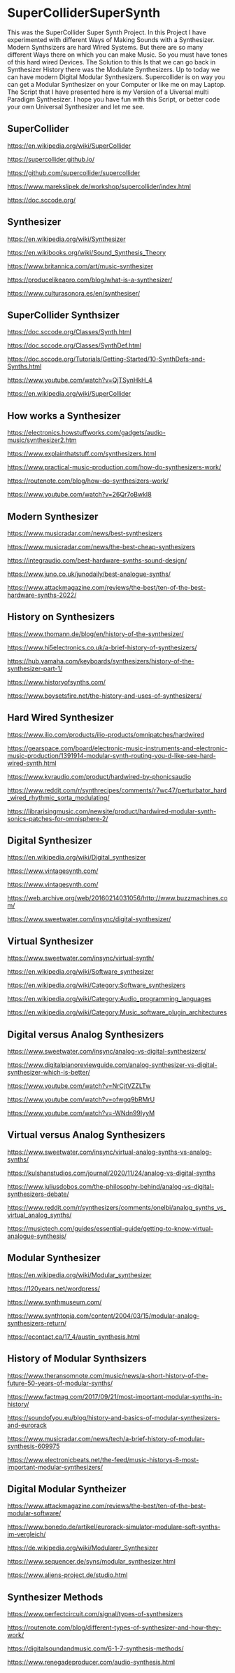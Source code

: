 # SuperColliderSuperSynth

This was the SuperCollider Super Synth Project.
In this Project I have experimented with different
Ways of Making Sounds with a Synthesizer.
Modern Synthsizers are hard Wired Systems.
But there are so many different Ways there on
which you can make Music. So you must have tones
of this hard wired Devices. The Solution to this
Is that we can go back in Synthesizer History
there was the Modulate Synthesizers. Up to
today we can have modern Digital Modular
Synthesizers. Supercollider is on way you
can get a Modular Synthesizer on your Computer
or like me on may Laptop. The Script that I 
have presented here is my Version of a 
Uiversal multi Paradigm Synthesizer.
I hope you have fun with this Script,
or better code your own Universal Synthesizer
and let me see.

## SuperCollider
https://en.wikipedia.org/wiki/SuperCollider

https://supercollider.github.io/

https://github.com/supercollider/supercollider

https://www.marekslipek.de/workshop/supercollider/index.html

https://doc.sccode.org/

## Synthesizer
https://en.wikipedia.org/wiki/Synthesizer

https://en.wikibooks.org/wiki/Sound_Synthesis_Theory

https://www.britannica.com/art/music-synthesizer

https://producelikeapro.com/blog/what-is-a-synthesizer/

https://www.culturasonora.es/en/synthesiser/

## SuperCollider Synthsizer
https://doc.sccode.org/Classes/Synth.html

https://doc.sccode.org/Classes/SynthDef.html

https://doc.sccode.org/Tutorials/Getting-Started/10-SynthDefs-and-Synths.html

https://www.youtube.com/watch?v=QjTSynHkH_4

https://en.wikipedia.org/wiki/SuperCollider

## How works a Synthesizer
https://electronics.howstuffworks.com/gadgets/audio-music/synthesizer2.htm

https://www.explainthatstuff.com/synthesizers.html

https://www.practical-music-production.com/how-do-synthesizers-work/

https://routenote.com/blog/how-do-synthesizers-work/

https://www.youtube.com/watch?v=26Qr7oBwkI8

## Modern Synthesizer
https://www.musicradar.com/news/best-synthesizers

https://www.musicradar.com/news/the-best-cheap-synthesizers

https://integraudio.com/best-hardware-synths-sound-design/

https://www.juno.co.uk/junodaily/best-analogue-synths/

https://www.attackmagazine.com/reviews/the-best/ten-of-the-best-hardware-synths-2022/

## History on Synthesizers
https://www.thomann.de/blog/en/history-of-the-synthesizer/

https://www.hi5electronics.co.uk/a-brief-history-of-synthesizers/

https://hub.yamaha.com/keyboards/synthesizers/history-of-the-synthesizer-part-1/

https://www.historyofsynths.com/

https://www.boysetsfire.net/the-history-and-uses-of-synthesizers/

## Hard Wired Synthesizer
https://www.ilio.com/products/ilio-products/omnipatches/hardwired

https://gearspace.com/board/electronic-music-instruments-and-electronic-music-production/1391914-modular-synth-routing-you-d-like-see-hard-wired-synth.html

https://www.kvraudio.com/product/hardwired-by-phonicsaudio

https://www.reddit.com/r/synthrecipes/comments/r7wc47/perturbator_hard_wired_rhythmic_sorta_modulating/

https://librarisingmusic.com/newsite/product/hardwired-modular-synth-sonics-patches-for-omnisphere-2/

## Digital Synthesizer
https://en.wikipedia.org/wiki/Digital_synthesizer

https://www.vintagesynth.com/

https://www.vintagesynth.com/

https://web.archive.org/web/20160214031056/http://www.buzzmachines.com/

https://www.sweetwater.com/insync/digital-synthesizer/

## Virtual Synthesizer
https://www.sweetwater.com/insync/virtual-synth/

https://en.wikipedia.org/wiki/Software_synthesizer

https://en.wikipedia.org/wiki/Category:Software_synthesizers

https://en.wikipedia.org/wiki/Category:Audio_programming_languages

https://en.wikipedia.org/wiki/Category:Music_software_plugin_architectures

## Digital versus Analog Synthesizers
https://www.sweetwater.com/insync/analog-vs-digital-synthesizers/

https://www.digitalpianoreviewguide.com/analog-synthesizer-vs-digital-synthesizer-which-is-better/

https://www.youtube.com/watch?v=NrCjtVZZLTw

https://www.youtube.com/watch?v=ofwgq9bRMrU

https://www.youtube.com/watch?v=-WNdn99IyyM

## Virtual versus Analog Synthesizers
https://www.sweetwater.com/insync/virtual-analog-synths-vs-analog-synths/

https://kulshanstudios.com/journal/2020/11/24/analog-vs-digital-synths

https://www.juliusdobos.com/the-philosophy-behind/analog-vs-digital-synthesizers-debate/

https://www.reddit.com/r/synthesizers/comments/onelbi/analog_synths_vs_virtual_analog_synths/

https://musictech.com/guides/essential-guide/getting-to-know-virtual-analogue-synthesis/

## Modular Synthesizer
https://en.wikipedia.org/wiki/Modular_synthesizer

https://120years.net/wordpress/

https://www.synthmuseum.com/

https://www.synthtopia.com/content/2004/03/15/modular-analog-synthesizers-return/

https://econtact.ca/17_4/austin_synthesis.html

## History of Modular Synthsizers
https://www.theransomnote.com/music/news/a-short-history-of-the-future-50-years-of-modular-synths/

https://www.factmag.com/2017/09/21/most-important-modular-synths-in-history/

https://soundofyou.eu/blog/history-and-basics-of-modular-synthesizers-and-eurorack

https://www.musicradar.com/news/tech/a-brief-history-of-modular-synthesis-609975

https://www.electronicbeats.net/the-feed/music-historys-8-most-important-modular-synthesizers/

## Digital Modular Syntheizer
https://www.attackmagazine.com/reviews/the-best/ten-of-the-best-modular-software/

https://www.bonedo.de/artikel/eurorack-simulator-modulare-soft-synths-im-vergleich/

https://de.wikipedia.org/wiki/Modularer_Synthesizer

https://www.sequencer.de/syns/modular_synthesizer.html

https://www.aliens-project.de/studio.html

## Synthesizer Methods
https://www.perfectcircuit.com/signal/types-of-synthesizers

https://routenote.com/blog/different-types-of-synthesizer-and-how-they-work/

https://digitalsoundandmusic.com/6-1-7-synthesis-methods/

https://www.renegadeproducer.com/audio-synthesis.html
